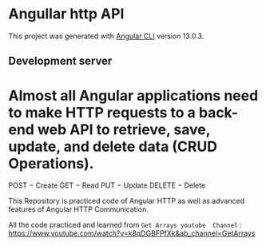 # Angullar http API

This project was generated with [Angular CLI](https://github.com/angular/angular-cli) version 13.0.3.

## Development server



# Almost all Angular applications need to make HTTP requests to a back-end web API to retrieve, save, update, and delete data (CRUD Operations).

POST − Create
GET − Read
PUT − Update
DELETE − Delete

This Repository is practiced code of  Angular HTTP  as well as advanced features of Angular HTTP Communication.

All the code practiced and learned from `Get Arrays youtube  Channel` :  https://www.youtube.com/watch?v=k8qDGBFPfXk&ab_channel=GetArrays